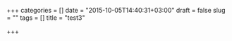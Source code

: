+++
categories = []
date = "2015-10-05T14:40:31+03:00"
draft = false
slug = ""
tags = []
title = "test3"

+++

